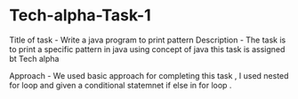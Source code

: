 # Tech-alpha-Task-1
Title of task - Write a java program to print pattern
Description - The task is to print a specific pattern in java using concept of java this task is assigned bt Tech alpha 

Approach - We used basic approach for completing this task , I used nested for loop and given a conditional statemnet if else  in for loop . 
